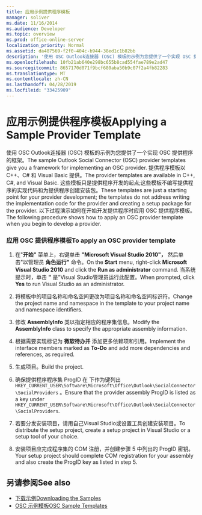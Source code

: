 ```yaml
---
title: 应用示例提供程序模板
manager: soliver
ms.date: 11/16/2014
ms.audience: Developer
ms.topic: overview
ms.prod: office-online-server
localization_priority: Normal
ms.assetid: da487569-f2f0-404c-b944-38ed1c1b82bb
description: '使用 OSC Outlook连接器 (OSC) 模板的示例为您提供了一个实现 OSC 提供程序的框架。 '
ms.openlocfilehash: 10fb21ab640e298bc655b8cad554fae789e2ad47
ms.sourcegitcommit: 8657170d071f9bcf680aba50b9c07f2a4fb82283
ms.translationtype: MT
ms.contentlocale: zh-CN
ms.lasthandoff: 04/28/2019
ms.locfileid: "33425909"
---
```

# <a name="applying-a-sample-provider-template"></a><span data-ttu-id="a52bb-103">应用示例提供程序模板</span><span class="sxs-lookup"><span data-stu-id="a52bb-103">Applying a Sample Provider Template</span></span>

<span data-ttu-id="a52bb-104">使用 OSC Outlook连接器 (OSC) 模板的示例为您提供了一个实现 OSC 提供程序的框架。</span><span class="sxs-lookup"><span data-stu-id="a52bb-104">The sample Outlook Social Connector (OSC) provider templates give you a framework for implementing an OSC provider.</span></span> <span data-ttu-id="a52bb-105">提供程序模板以 C++、C# 和 Visual Basic 提供。</span><span class="sxs-lookup"><span data-stu-id="a52bb-105">The provider templates are available in C++, C#, and Visual Basic.</span></span> <span data-ttu-id="a52bb-106">这些模板只是提供程序开发的起点;这些模板不编写提供程序的实现代码和为提供程序创建安装包。</span><span class="sxs-lookup"><span data-stu-id="a52bb-106">These templates are just a starting point for your provider development; the templates do not address writing the implementation code for the provider and creating a setup package for the provider.</span></span> <span data-ttu-id="a52bb-107">以下过程演示如何在开始开发提供程序时应用 OSC 提供程序模板。</span><span class="sxs-lookup"><span data-stu-id="a52bb-107">The following procedure shows how to apply an OSC provider template when you begin to develop a provider.</span></span>
  
### <a name="to-apply-an-osc-provider-template"></a><span data-ttu-id="a52bb-108">应用 OSC 提供程序模板</span><span class="sxs-lookup"><span data-stu-id="a52bb-108">To apply an OSC provider template</span></span>

1. <span data-ttu-id="a52bb-109">在"**开始"** 菜单上，右键单击 **"Microsoft Visual Studio 2010"，** 然后单击"以管理员 **角色运行"** 命令。</span><span class="sxs-lookup"><span data-stu-id="a52bb-109">On the **Start** menu, right-click **Microsoft Visual Studio 2010** and click the **Run as administrator** command.</span></span> <span data-ttu-id="a52bb-110">当系统提示时，单击 **"** 是"Visual Studio管理员运行此配置。</span><span class="sxs-lookup"><span data-stu-id="a52bb-110">When prompted, click **Yes** to run Visual Studio as an administrator.</span></span> 
    
2. <span data-ttu-id="a52bb-111">将模板中的项目名称和命名空间更改为项目名称和命名空间标识符。</span><span class="sxs-lookup"><span data-stu-id="a52bb-111">Change the project name and namespace in the template to your project name and namespace identifiers.</span></span>
    
3. <span data-ttu-id="a52bb-112">修改 **AssemblyInfo** 类以指定相应的程序集信息。</span><span class="sxs-lookup"><span data-stu-id="a52bb-112">Modify the **AssemblyInfo** class to specify the appropriate assembly information.</span></span> 
    
4. <span data-ttu-id="a52bb-113">根据需要实现标记为 **微软待办并** 添加更多依赖项和引用。</span><span class="sxs-lookup"><span data-stu-id="a52bb-113">Implement the interface members marked as **To-Do** and add more dependencies and references, as required.</span></span> 
    
5. <span data-ttu-id="a52bb-114">生成项目。</span><span class="sxs-lookup"><span data-stu-id="a52bb-114">Build the project.</span></span>
    
6. <span data-ttu-id="a52bb-115">确保提供程序程序集 ProgID 在 下作为键列出  `HKEY_CURRENT_USER\Software\Microsoft\Office\Outlook\SocialConnector\SocialProviders` 。</span><span class="sxs-lookup"><span data-stu-id="a52bb-115">Ensure that the provider assembly ProgID is listed as a key under  `HKEY_CURRENT_USER\Software\Microsoft\Office\Outlook\SocialConnector\SocialProviders`.</span></span>
    
7. <span data-ttu-id="a52bb-116">若要分发安装项目，请用自己Visual Studio或设置工具创建安装项目。</span><span class="sxs-lookup"><span data-stu-id="a52bb-116">To distribute the setup project, create a setup project in Visual Studio or a setup tool of your choice.</span></span>
    
8. <span data-ttu-id="a52bb-117">安装项目应完成程序集的 COM 注册，并创建步骤 5 中列出的 ProgID 密钥。</span><span class="sxs-lookup"><span data-stu-id="a52bb-117">Your setup project should complete COM registration for your assembly and also create the ProgID key as listed in step 5.</span></span>
    
## <a name="see-also"></a><span data-ttu-id="a52bb-118">另请参阅</span><span class="sxs-lookup"><span data-stu-id="a52bb-118">See also</span></span>

- [<span data-ttu-id="a52bb-119">下载示例</span><span class="sxs-lookup"><span data-stu-id="a52bb-119">Downloading the Samples</span></span>](downloading-the-samples.md)
- [<span data-ttu-id="a52bb-120">OSC 示例模板</span><span class="sxs-lookup"><span data-stu-id="a52bb-120">OSC Sample Templates</span></span>](osc-sample-templates.md)

